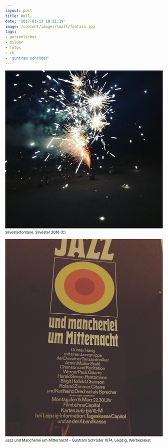 ```yaml
---
layout: post
title: Well…
date: '2017-01-13 18:21:19'
image: /content/images/small/fontain.jpg
tags:
- personliches
- bilder
- fotos
- rk
- 'guntram schröder'
---
```


![Silvesterfontäne, Silvester 2016](/content/images/2017/01/14482792_263958664023786_5893422680392073216_n.jpg)
<small>Silvesterfontäne, Silvester 2016 (C)</small>

![Jazz und Mancherlei um Mitternacht - Guntram Schröder 1974, Leipzig, Werbeplakat](/content/images/2017/01/15034710_1165626160173943_5923081808982835200_n.jpg)
<small>Jazz und Mancherlei um Mitternacht - Guntram Schröder 1974, Leipzig, Werbeplakat</small>
